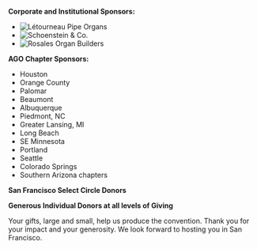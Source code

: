 **Corporate and Institutional Sponsors:**

<ul class="sponsors">
  <li><img src="/img/sponsors/letourneau.png" alt="Létourneau Pipe Organs" style="aspect-ratio:300/113"></li>
  <li><img src="/img/sponsors/schoenstein.png" alt="Schoenstein & Co." style="aspect-ratio:600/160"></li>
  <li><img src="/img/sponsors/rosales.png" alt="Rosales Organ Builders" style="aspect-ratio:450/140"></li>
</ul>

**AGO Chapter Sponsors:**

<ul class="sponsors">
  <li>Houston</li>
  <li>Orange County</li>
  <li>Palomar</li>
  <li>Beaumont</li>
  <li>Albuquerque</li>
  <li>Piedmont, NC</li>
  <li>Greater Lansing, MI</li>
  <li>Long Beach</li>
  <li>SE Minnesota</li>
  <li>Portland</li>
  <li>Seattle</li>
  <li>Colorado Springs</li>
  <li>Southern Arizona chapters</li>
</ul>

**San Francisco Select Circle Donors**

**Generous Individual Donors at all levels of Giving**

Your gifts, large and small, help us produce the convention. Thank you for your impact and your
generosity. We look forward to hosting you in San Francisco.
